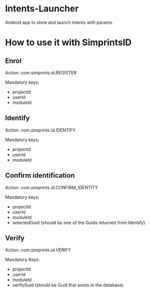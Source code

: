 # Intents-Launcher
Android app to store and launch intents with params.

# How to use it with SimprintsID

## Enrol
Action: com.simprints.id.REGISTER

Mandatory keys:
- projectId
- userId
- moduleId

## Identify
Action: com.simprints.id.IDENTIFY

Mandatory keys:
- projectId
- userId
- moduleId

## Confirm identification
Action: com.simprints.id.CONFIRM_IDENTITY

Mandatory keys:
- projectId
- userId
- moduleId
- selectedGuid (should be one of the Guids returned from Identify)

## Verify
Action: com.simprints.id.VERIFY

Mandatory Keys:
- projectId
- userId
- moduleId
- verifyGuid (should be Guid that exists in the database)
